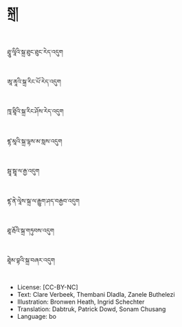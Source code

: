 # སྐྲ།

##
ཐཱུ་ལཱིའི་སྐྲ་ཐུང་ཐུང་རེད་འདུག

##
ཨཱ་ནཱའི་སྐྲ་རིང་པོ་རེད་འདུག

##
ཁཱ་ཐཱིའི་སྐྲ་རིང་ཤོས་རེད་འདུག

##
ཛྷ་མཱའི་སྐྲ་ལྷས་མ་སླས་འདུག

##
སྦཱ་སྦཱ་ལ་རྒྱ་འདུག

##
ཛྷ་ནེ་ལཱེས་སྐྲ་ལ་རྒྱུག་ཤད་བརྒྱབ་འདུག

##
ཐཱ་རྦོའི་སྐྲ་གཏུབས་འདུག

##
ཐཱེམ་བྷའི་སྐྲ་བཞར་འདུག

##
* License: [CC-BY-NC]
* Text: Clare Verbeek, Thembani Dladla, Zanele Buthelezi
* Illustration: Bronwen Heath, Ingrid Schechter
* Translation: Dabtruk, Patrick Dowd, Sonam Chusang
* Language: bo
